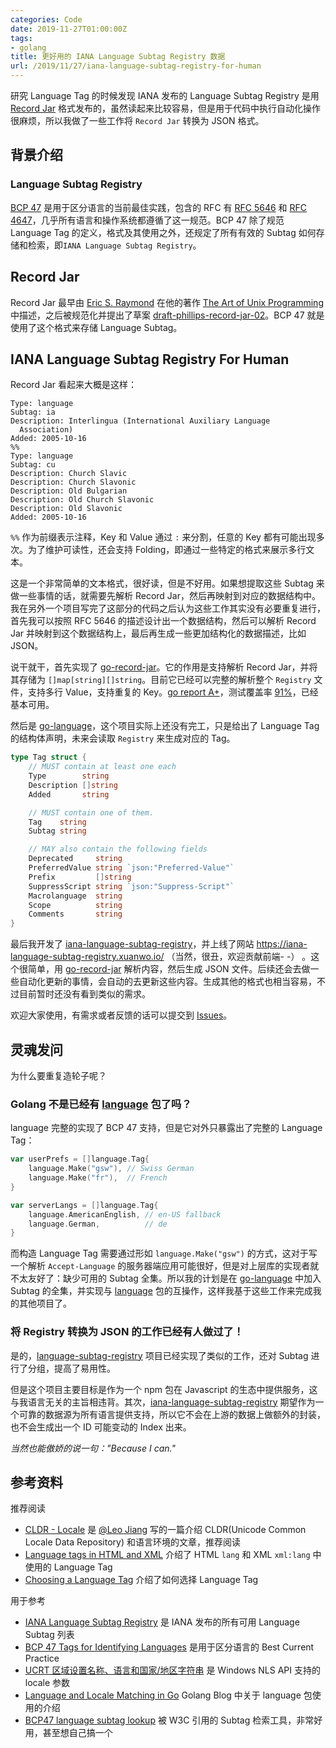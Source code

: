 ```yaml
---
categories: Code
date: 2019-11-27T01:00:00Z
tags:
- golang
title: 更好用的 IANA Language Subtag Registry 数据
url: /2019/11/27/iana-language-subtag-registry-for-human
---
```


研究 Language Tag 的时候发现 IANA 发布的 Language Subtag Registry 是用 [Record Jar](https://tools.ietf.org/html/draft-phillips-record-jar-01) 格式发布的，虽然读起来比较容易，但是用于代码中执行自动化操作很麻烦，所以我做了一些工作将 `Record Jar` 转换为 JSON 格式。

## 背景介绍

### Language Subtag Registry

[BCP 47](https://tools.ietf.org/html/bcp47) 是用于区分语言的当前最佳实践，包含的 RFC 有 [RFC 5646](https://tools.ietf.org/html/rfc5646) 和 [RFC 4647](https://tools.ietf.org/html/rfc4647)，几乎所有语言和操作系统都遵循了这一规范。BCP 47 除了规范 Language Tag 的定义，格式及其使用之外，还规定了所有有效的 Subtag 如何存储和检索，即`IANA Language Subtag Registry`。

## Record Jar

Record Jar 最早由 [Eric S. Raymond](https://en.wikipedia.org/wiki/Eric_S._Raymond) 在他的著作 [The Art of Unix Programming](http://www.catb.org/~esr/writings/taoup/html/) 中描述，之后被规范化并提出了草案 [draft-phillips-record-jar-02](https://tools.ietf.org/html/draft-phillips-record-jar-02)。BCP 47 就是使用了这个格式来存储 Language Subtag。

## IANA Language Subtag Registry For Human

Record Jar 看起来大概是这样：

```
Type: language
Subtag: ia
Description: Interlingua (International Auxiliary Language
  Association)
Added: 2005-10-16
%%
Type: language
Subtag: cu
Description: Church Slavic
Description: Church Slavonic
Description: Old Bulgarian
Description: Old Church Slavonic
Description: Old Slavonic
Added: 2005-10-16
```

`%%` 作为前缀表示注释，Key 和 Value 通过 `:` 来分割，任意的 Key 都有可能出现多次。为了维护可读性，还会支持 Folding，即通过一些特定的格式来展示多行文本。

这是一个非常简单的文本格式，很好读，但是不好用。如果想提取这些 Subtag 来做一些事情的话，就需要先解析 Record Jar，然后再映射到对应的数据结构中。我在另外一个项目写完了这部分的代码之后认为这些工作其实没有必要重复进行，首先我可以按照 RFC 5646 的描述设计出一个数据结构，然后可以解析 Record Jar 并映射到这个数据结构上，最后再生成一些更加结构化的数据描述，比如 JSON。

说干就干，首先实现了 [go-record-jar](https://github.com/Xuanwo/go-record-jar)。它的作用是支持解析 Record Jar，并将其存储为 `[]map[string][]string`。目前它已经可以完整的解析整个 `Registry` 文件，支持多行 Value，支持重复的 Key。[go report A+](https://goreportcard.com/report/github.com/Xuanwo/go-record-jar)，测试覆盖率 [91%](https://codecov.io/gh/Xuanwo/go-record-jar)，已经基本可用。

然后是 [go-language](https://github.com/Xuanwo/go-language)，这个项目实际上还没有完工，只是给出了 Language Tag 的结构体声明，未来会读取 `Registry` 来生成对应的 Tag。

```go
type Tag struct {
	// MUST contain at least one each
	Type        string
	Description []string
	Added       string

	// MUST contain one of them.
	Tag    string
	Subtag string

	// MAY also contain the following fields
	Deprecated     string
	PreferredValue string `json:"Preferred-Value"`
	Prefix         []string
	SuppressScript string `json:"Suppress-Script"`
	Macrolanguage  string
	Scope          string
	Comments       string
}
```

最后我开发了 [iana-language-subtag-registry](https://github.com/Xuanwo/iana-language-subtag-registry)，并上线了网站 https://iana-language-subtag-registry.xuanwo.io/ （当然，很丑，欢迎贡献前端- -） 。这个很简单，用 [go-record-jar](https://github.com/Xuanwo/go-record-jar) 解析内容，然后生成 JSON 文件。后续还会去做一些自动化更新的事情，会自动的去更新这些内容。生成其他的格式也相当容易，不过目前暂时还没有看到类似的需求。

欢迎大家使用，有需求或者反馈的话可以提交到 [Issues](https://github.com/Xuanwo/iana-language-subtag-registry/issues)。

## 灵魂发问

为什么要重复造轮子呢？

### Golang 不是已经有 [language](https://godoc.org/golang.org/x/text/language) 包了吗？

language 完整的实现了 BCP 47 支持，但是它对外只暴露出了完整的 Language Tag：

```go
var userPrefs = []language.Tag{
    language.Make("gsw"), // Swiss German
    language.Make("fr"),  // French
}

var serverLangs = []language.Tag{
    language.AmericanEnglish, // en-US fallback
    language.German,          // de
}
```

而构造 Language Tag 需要通过形如 `language.Make("gsw")` 的方式，这对于写一个解析 `Accept-Language` 的服务器端应用可能很好，但是对上层库的实现者就不太友好了：缺少可用的 Subtag 全集。所以我的计划是在 [go-language](https://github.com/Xuanwo/go-language) 中加入 Subtag 的全集，并实现与 [language](https://godoc.org/golang.org/x/text/language) 包的互操作，这样我基于这些工作来完成我的其他项目了。

### 将 Registry 转换为 JSON 的工作已经有人做过了！

是的，[language-subtag-registry](https://github.com/mattcg/language-subtag-registry) 项目已经实现了类似的工作，还对 Subtag 进行了分组，提高了易用性。

但是这个项目主要目标是作为一个 npm 包在 Javascript 的生态中提供服务，这与我语言无关的主旨相违背。其次，[iana-language-subtag-registry](https://github.com/Xuanwo/iana-language-subtag-registry) 期望作为一个可靠的数据源为所有语言提供支持，所以它不会在上游的数据上做额外的封装，也不会生成出一个 ID 可能变动的 Index 出来。

*当然也能傲娇的说一句："Because I can."*

## 参考资料

推荐阅读

- [CLDR - Locale](https://leohacker.github.io/textprocessing/CLDR-Locale/) 是 [@Leo Jiang](https://leohacker.github.io/) 写的一篇介绍 CLDR(Unicode Common Locale Data Repository) 和语言环境的文章，推荐阅读
- [Language tags in HTML and XML](https://www.w3.org/International/articles/language-tags/) 介绍了 HTML  `lang`  和 XML `xml:lang` 中使用的 Language Tag
- [Choosing a Language Tag](https://www.w3.org/International/questions/qa-choosing-language-tags) 介绍了如何选择 Language Tag 

用于参考

- [IANA Language Subtag Registry](https://www.iana.org/assignments/language-subtag-registry/language-subtag-registry) 是 IANA 发布的所有可用 Language Subtag 列表
- [BCP 47 Tags for Identifying Languages](https://tools.ietf.org/html/bcp47) 是用于区分语言的 Best Current Practice
- [UCRT 区域设置名称、语言和国家/地区字符串](https://docs.microsoft.com/zh-cn/cpp/c-runtime-library/locale-names-languages-and-country-region-strings?view=vs-2019) 是 Windows NLS API 支持的 locale 参数
- [Language and Locale Matching in Go](https://blog.golang.org/matchlang) Golang Blog 中关于 language 包使用的介绍
- [BCP47 language subtag lookup](https://r12a.github.io/app-subtags/) 被 W3C 引用的 Subtag 检索工具，非常好用，甚至想自己搞一个

